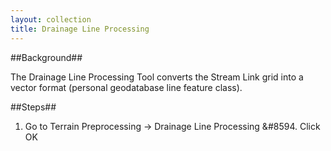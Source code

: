 ```yaml
---
layout: collection
title: Drainage Line Processing
---
```


##Background##

The Drainage Line Processing Tool converts the Stream Link grid into a vector format (personal geodatabase line feature class).

##Steps##

1. Go to Terrain Preprocessing &#8594; Drainage Line Processing &#8594. Click OK

